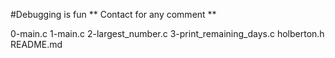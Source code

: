 #Debugging is fun
** Contact for any comment **

0-main.c
1-main.c
2-largest_number.c
3-print_remaining_days.c
holberton.h
README.md

